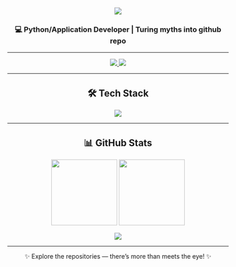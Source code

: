 <!-- Welcome Typing -->
<h1 align="center">
  <img src="https://readme-typing-svg.herokuapp.com/?font=Righteous&size=35&center=true&vCenter=true&width=500&height=70&duration=4000&lines=Hi+There!+👋;+I'm+Aditya;" />
</h1>

<h3 align="center">💻 Python/Application Developer | Turing myths into github repo</h3>

---

<!-- Contact Buttons -->
<p align="center">
  <a href="mailto:Adiiisays@gmail.com.com">
    <img src="https://img.shields.io/badge/Gmail-EA4335?style=for-the-badge&logo=gmail&logoColor=white" />
  </a>
  <a href="https://linkedin.com/in/adityahakani" target="_blank">
    <img src="https://img.shields.io/badge/LinkedIn-0077B5?style=for-the-badge&logo=linkedin&logoColor=white" />
  </a>
</p>

---

<!-- Tech Stack -->
<h2 align="center">🛠 Tech Stack</h2>
<p align="center">
  <img src="https://skillicons.dev/icons?i=python,cpp,java,js,dart,html,css,nodejs,flutter,react,flask,express,github,git,docker,mysql,postgres,redis,aws,azure,vscode,androidstudio,figma" />
</p>

---

<!-- GitHub Stats -->
<h2 align="center">📊 GitHub Stats</h2>
<p align="center">
  <img src="https://github-readme-stats.vercel.app/api?username=Adiittya&theme=github_dark&hide_border=true&show_icons=true&count_private=true" height="150" />
  <img src="https://github-readme-streak-stats.herokuapp.com/?user=Adiittya&theme=github_dark&hide_border=true" height="150" />
</p>
<p align="center">
  <img src="https://github-readme-stats.vercel.app/api/top-langs/?username=Adiittya&theme=github_dark&hide_border=true&layout=compact" />
</p>

---

<p align="center">
  ✨ Explore the repositories — there’s more than meets the eye! ✨
</p>
